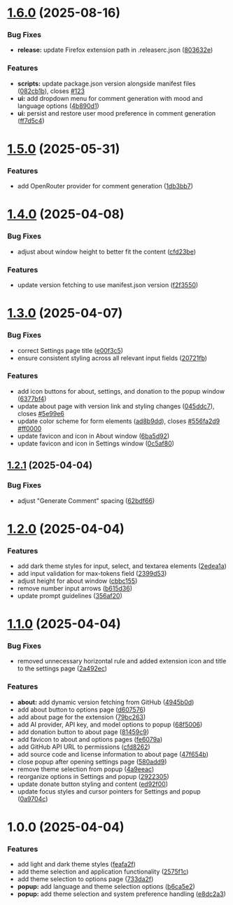 # [1.6.0](https://github.com/Sigmanor/yt-ai-comments/compare/v1.5.0...v1.6.0) (2025-08-16)


### Bug Fixes

* **release:** update Firefox extension path in .releaserc.json ([803632e](https://github.com/Sigmanor/yt-ai-comments/commit/803632e8ad452a0d5bd9a121674adab223ec8b66))


### Features

* **scripts:** update package.json version alongside manifest files ([082cb1b](https://github.com/Sigmanor/yt-ai-comments/commit/082cb1be1b4760e63250d8177652586f1c9e63ae)), closes [#123](https://github.com/Sigmanor/yt-ai-comments/issues/123)
* **ui:** add dropdown menu for comment generation with mood and language options ([4b890d1](https://github.com/Sigmanor/yt-ai-comments/commit/4b890d17a14e84e0d69e4f2611127b0696b4ac5b))
* **ui:** persist and restore user mood preference in comment generation ([ff7d5c4](https://github.com/Sigmanor/yt-ai-comments/commit/ff7d5c47842f1fba052d453c070e606f07b5d275))

# [1.5.0](https://github.com/Sigmanor/yt-ai-comments/compare/v1.4.0...v1.5.0) (2025-05-31)


### Features

* add OpenRouter provider for comment generation ([1db3bb7](https://github.com/Sigmanor/yt-ai-comments/commit/1db3bb793ce584d8f138a85474ce8e19f340062e))

# [1.4.0](https://github.com/Sigmanor/yt-ai-comments/compare/v1.3.0...v1.4.0) (2025-04-08)


### Bug Fixes

* adjust about window height to better fit the content ([cfd23be](https://github.com/Sigmanor/yt-ai-comments/commit/cfd23bed7d8a4212ddaca0485f8a0b010d3a06e5))


### Features

* update version fetching to use manifest.json version ([f2f3550](https://github.com/Sigmanor/yt-ai-comments/commit/f2f3550453c1afe4bad472be431b74e9b8b377dd))

# [1.3.0](https://github.com/Sigmanor/yt-ai-comments/compare/v1.2.1...v1.3.0) (2025-04-07)


### Bug Fixes

* correct Settings page title ([e00f3c5](https://github.com/Sigmanor/yt-ai-comments/commit/e00f3c53c676607522aa30e98d2cd6544769831e))
* ensure consistent styling across all relevant input fields ([20721fb](https://github.com/Sigmanor/yt-ai-comments/commit/20721fb6194884124d741514c7433b1a08740952))


### Features

* add icon buttons for about, settings, and donation to the popup window ([6377bf4](https://github.com/Sigmanor/yt-ai-comments/commit/6377bf4a18d2c001771c0ae3220e36782f3eeffa))
* update about page with version link and styling changes ([045ddc7](https://github.com/Sigmanor/yt-ai-comments/commit/045ddc75372d38c5ecdd717da88233b1f0e4d96e)), closes [#5e99e6](https://github.com/Sigmanor/yt-ai-comments/issues/5e99e6)
* update color scheme for form elements ([ad8b9dd](https://github.com/Sigmanor/yt-ai-comments/commit/ad8b9dd9cd5763e03bb3489d984732700e568afa)), closes [#556fa2d9](https://github.com/Sigmanor/yt-ai-comments/issues/556fa2d9) [#ff0000](https://github.com/Sigmanor/yt-ai-comments/issues/ff0000)
* update favicon and icon in About window ([6ba5d92](https://github.com/Sigmanor/yt-ai-comments/commit/6ba5d92052313ec539b0edf6d374fab81a07141e))
* update favicon and icon in Settings window ([0c5af80](https://github.com/Sigmanor/yt-ai-comments/commit/0c5af809ecccd53fe40f7700528758a115789a87))

## [1.2.1](https://github.com/Sigmanor/yt-ai-comments/compare/v1.2.0...v1.2.1) (2025-04-04)


### Bug Fixes

* adjust "Generate Comment" spacing ([62bdf66](https://github.com/Sigmanor/yt-ai-comments/commit/62bdf6685fb1e2d33758b97607ad0983a6b20f12))

# [1.2.0](https://github.com/Sigmanor/yt-ai-comments/compare/v1.1.0...v1.2.0) (2025-04-04)


### Features

* add dark theme styles for input, select, and textarea elements ([2edea1a](https://github.com/Sigmanor/yt-ai-comments/commit/2edea1a1fa4fa267dcbe8aa7b1ef55bc5b8f2f1a))
* add input validation for max-tokens field ([2399d53](https://github.com/Sigmanor/yt-ai-comments/commit/2399d539f65d9d7f99e74f3eb07cc160ce9b4d57))
* adjust height for about window ([cbbc155](https://github.com/Sigmanor/yt-ai-comments/commit/cbbc155ae25f3398a7f4de37b918beb9b92c1241))
* remove number input arrows ([b615d36](https://github.com/Sigmanor/yt-ai-comments/commit/b615d36dba17d30d81659a38936bcb02432d353c))
* update prompt guidelines ([356af20](https://github.com/Sigmanor/yt-ai-comments/commit/356af20ce801e774cbe4d377a16e1578d89557b3))

# [1.1.0](https://github.com/Sigmanor/yt-ai-comments/compare/v1.0.0...v1.1.0) (2025-04-04)


### Bug Fixes

* removed unnecessary horizontal rule and added extension icon and title to the settings page ([2a492ec](https://github.com/Sigmanor/yt-ai-comments/commit/2a492ec53d2f2a5d16e760a1122b9eaf1d609127))


### Features

* **about:** add dynamic version fetching from GitHub ([4945b0d](https://github.com/Sigmanor/yt-ai-comments/commit/4945b0dd9cf93e8fe1203fd2141c68470dcebc81))
* add about button to options page ([d607576](https://github.com/Sigmanor/yt-ai-comments/commit/d607576638bf59ccd1135319dfd1577c6da2178b))
* add about page for the extension ([79bc263](https://github.com/Sigmanor/yt-ai-comments/commit/79bc26359eca13fbcb48d010a177a4d82e4f6940))
* add AI provider, API key, and model options to popup ([68f5006](https://github.com/Sigmanor/yt-ai-comments/commit/68f50064ea9de3dca83a602ac628644010e9b1a4))
* add donation button to about page ([81459c9](https://github.com/Sigmanor/yt-ai-comments/commit/81459c92d11474b28d4b62bd282e7b768d12e466))
* add favicon to about and options pages ([fe6079a](https://github.com/Sigmanor/yt-ai-comments/commit/fe6079a3cee112ccf4843dde67f8d7aedcc08096))
* add GitHub API URL to permissions ([cfd8262](https://github.com/Sigmanor/yt-ai-comments/commit/cfd826200ac2fa1509fd170c330e58c885440e43))
* add source code and license information to about page ([47f654b](https://github.com/Sigmanor/yt-ai-comments/commit/47f654beed2dffc7b012bfd6862b43476aec2e74))
* close popup after opening settings page ([580add9](https://github.com/Sigmanor/yt-ai-comments/commit/580add9f17d7c9cdd5acbc6c7245444904713daf))
* remove theme selection from popup ([4a9eeac](https://github.com/Sigmanor/yt-ai-comments/commit/4a9eeaca77a9131cca95c01e28b702b408deb488))
* reorganize options in Settings and popup ([2922305](https://github.com/Sigmanor/yt-ai-comments/commit/2922305780bb1b700be84a733b39102c19d46be1))
* update donate button styling and content ([ed92f00](https://github.com/Sigmanor/yt-ai-comments/commit/ed92f0095907c1083bee05fb6a5c6ff20d421b52))
* update focus styles and cursor pointers for Settings and popup ([0a9704c](https://github.com/Sigmanor/yt-ai-comments/commit/0a9704ccef27d6c6a4220b6e0c7d23ae03d7afa4))

# 1.0.0 (2025-04-04)


### Features

* add light and dark theme styles ([feafa2f](https://github.com/Sigmanor/yt-ai-comments/commit/feafa2f17173d7046ab8dd5d5f9d5a626721cd42))
* add theme selection and application functionality ([2575f1c](https://github.com/Sigmanor/yt-ai-comments/commit/2575f1ce784c6579374022f35f914bd8764dd6df))
* add theme selection to options page ([733da2f](https://github.com/Sigmanor/yt-ai-comments/commit/733da2fb2e806423f57a9a1a53d41f5918287aea))
* **popup:** add language and theme selection options ([b6ca5e2](https://github.com/Sigmanor/yt-ai-comments/commit/b6ca5e2e52b7e7e8ee2b406e0d23f735718f6738))
* **popup:** add theme selection and system preference handling ([e8dc2a3](https://github.com/Sigmanor/yt-ai-comments/commit/e8dc2a32b9e9430fa1586b8b33da8117a70d431c))
